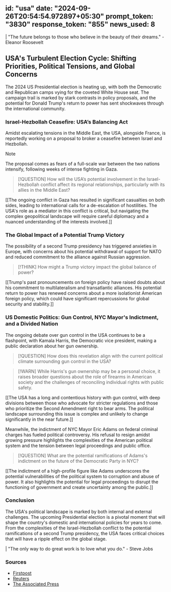 
id: "usa"
date: "2024-09-26T20:54:54.972897+05:30"
prompt_token: "3830"
response_token: "855"
news_used: 8
------
| "The future belongs to those who believe in the beauty of their dreams." - Eleanor Roosevelt

## USA's Turbulent Election Cycle: Shifting Priorities, Political Tensions, and Global Concerns

The 2024 US Presidential election is heating up, with both the Democratic and Republican camps vying for the coveted White House seat. The campaign trail is marked by stark contrasts in policy proposals, and the potential for Donald Trump's return to power has sent shockwaves through the international community.

### Israel-Hezbollah Ceasefire: USA’s Balancing Act

Amidst escalating tensions in the Middle East, the USA, alongside France, is reportedly working on a proposal to broker a ceasefire between Israel and Hezbollah. 

> [!NOTE] 
> The proposal comes as fears of a full-scale war between the two nations intensify, following weeks of intense fighting in Gaza.

> [!QUESTION] 
> How will the USA’s potential involvement in the Israel-Hezbollah conflict affect its regional relationships, particularly with its allies in the Middle East? 

[[The ongoing conflict in Gaza has resulted in significant casualties on both sides, leading to international calls for a de-escalation of hostilities. The USA's role as a mediator in this conflict is critical, but navigating the complex geopolitical landscape will require careful diplomacy and a nuanced understanding of the interests involved.]]

### The Global Impact of a Potential Trump Victory

The possibility of a second Trump presidency has triggered anxieties in Europe, with concerns about his potential withdrawal of support for NATO and reduced commitment to the alliance against Russian aggression.

> [!THINK] 
> How might a Trump victory impact the global balance of power? 

[[Trump's past pronouncements on foreign policy have raised doubts about his commitment to multilateralism and transatlantic alliances. His potential return to power has renewed concerns about a more isolationist American foreign policy, which could have significant repercussions for global security and stability.]]

### US Domestic Politics: Gun Control, NYC Mayor's Indictment, and a Divided Nation

The ongoing debate over gun control in the USA continues to be a flashpoint, with Kamala Harris, the Democratic vice president, making a public declaration about her gun ownership.

> [!QUESTION] 
> How does this revelation align with the current political climate surrounding gun control in the USA? 

> [!WARN] 
> While Harris's gun ownership may be a personal choice, it raises broader questions about the role of firearms in American society and the challenges of reconciling individual rights with public safety.

[[The USA has a long and contentious history with gun control, with deep divisions between those who advocate for stricter regulations and those who prioritize the Second Amendment right to bear arms. The political landscape surrounding this issue is complex and unlikely to change significantly in the near future.]]

Meanwhile, the indictment of NYC Mayor Eric Adams on federal criminal charges has fueled political controversy. His refusal to resign amidst growing pressure highlights the complexities of the American political system and the tension between legal proceedings and public office.

> [!QUESTION] 
> What are the potential ramifications of Adams's indictment on the future of the Democratic Party in NYC? 

[[The indictment of a high-profile figure like Adams underscores the potential vulnerabilities of the political system to corruption and abuse of power. It also highlights the potential for legal proceedings to disrupt the functioning of government and create uncertainty among the public.]]

### Conclusion

The USA's political landscape is marked by both internal and external challenges. The upcoming Presidential election is a pivotal moment that will shape the country's domestic and international policies for years to come. From the complexities of the Israel-Hezbollah conflict to the potential ramifications of a second Trump presidency, the USA faces critical choices that will have a ripple effect on the global stage.

| "The only way to do great work is to love what you do." - Steve Jobs

### Sources

- [Firstpost](https://www.firstpost.com/)
- [Reuters](https://www.reuters.com/)
- [The Associated Press](https://apnews.com/)

